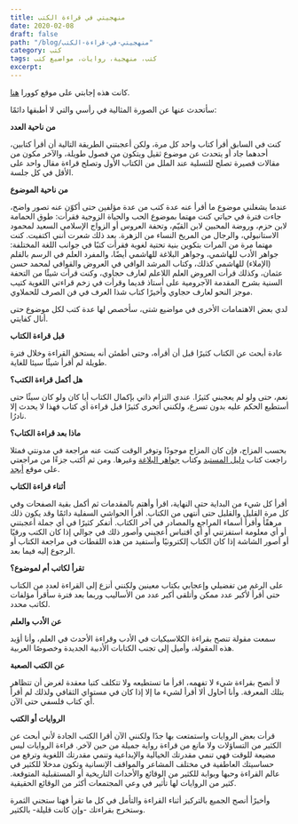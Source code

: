 ```yaml
---
title: منهجيتي في قراءة الكتب
date: 2020-02-08
draft: false
path: "/blog/منهجيتي-في-قراءة-الكتب"
category: كتب
tags: كتب، منهجية، روايات، مواضيع كتب
excerpt:
---
```


كانت هذه إجابتي على موقع كوورا [هنا](https://ar.quora.com/%25D9%2585%25D8%25A7-%25D9%2587%25D9%258A-%25D9%2585%25D9%2586%25D9%2587%25D8%25AC%25D9%258A%25D8%25AA%25D9%2583-%25D9%2581%25D9%258A-%25D9%2582%25D8%25B1%25D8%25A7%25D8%25A1%25D8%25A9-%25D8%25A7%25D9%2584%25D9%2583%25D8%25AA%25D8%25A8/answers/196734723?srid=ysA8s "ما هي منهجيتك في قراءة الكتب؟ إجابتي").

سأتحدث عنها عن الصورة المثالية في رأسي والتي لا أطبقها دائمًا:

**من ناحية العدد**

كنت في السابق أقرأ كتاب واحد كل مرة، ولكن أعجبتني الطريقة التالية أن أقرأ كتابين، أحدهما جاد أو يتحدث عن موضوع ثقيل ويتكون من فصول طويلة، والآخر مكون من مقالات قصيرة تصلح للتسلية عند الملل من الكتاب الأول وتصلح قراءة مقال واحد على الأقل في كل جلسة.

**من ناحية الموضوع**

عندما يشغلني موضوع ما أقرأ عنه عدة كتب من عدة مؤلفين حتى أكوّن عنه تصور واضح، جاءت فترة في حياتي كنت مهتما بموضوع الحب والحياة الزوجية فقرأت: طوق الحمامة لابن حزم، وروضة المحبين لابن القيّم، وتحفة العروس أو الزواج الإسلامي السعيد لمحمود الاستانبولي، والرجال من المريخ النساء من الزهرة. بعد ذلك شعرت أنني اكتفيت. كنت مهتما مرة من المرات بتكوين بنية تحتية لغوية فقرأت كتبًا في جوانب اللغة المختلفة: جواهر الأدب للهاشمي، وجواهر البلاغة للهاشمي أيضًا، والمفرد العلم في الرسم بالقلم (الإملاء) للهاشمي كذلك، وكتاب المرشد الوافي في العروض والقوافي لمحمد حسن عثمان، وكذلك قرأت العروض العلم اللاعلم لعارف حجاوي، وكنت قرأت شيئًا من التحفة السنية بشرح المقدمة الآجرومية على أستاذ قديما وقرأت في زخم قراءتي اللغوية كتيب موجز النحو لعارف حجاوي وأخيرًا كتاب شذا العرف في فن الصرف للحملاوي.

لدي بعض الاهتمامات الأخرى في مواضيع شتى، سأخصص لها عدة كتب لكل موضوع حتى أنال كفايتي.

**قبل قراءة الكتاب**

عادة أبحث عن الكتاب كثيرًا قبل أن أقرأه، وحتى أطمئن أنه يستحق القراءة وخلال فترة طويلة لم أقرأ شيئًا سيئا للغاية.

**هل أكمل قراءة الكتب؟**

نعم، حتى ولو لم يعجبني كثيرُا. عندي التزام ذاتي بإكمال الكتاب أيا كان ولو كان سيئًا حتى أستطيع الحكم عليه بدون تسرع، ولكنني أتحرى كثيرًا قبل قراءة أي كتاب فهذا لا يحدث إلا نادرُا.

**ماذا بعد قراءة الكتاب؟**

بحسب المزاج، فإن كان المزاج موجودًا وتوفر الوقت كتبت عنه مراجعة في مدونتي فمثلا راجعت كتاب [دليل المستبد](http://watheq.xyz/post.php?p_id=35) وكتاب [جواهر البلاغة](http://watheq.xyz/post.php?p_id=26) وغيرها. ومن ثم أكتب جزءًا من مراجعتي على موقع [أبجد](https://www.abjjad.com/profile/2257387537/%D9%88%D8%A7%D8%AB%D9%82-%D8%A7%D9%84%D8%B4%D9%88%D9%8A%D8%B7%D8%B1/).

**أثناء قراءة الكتاب**

أقرأ كل شيء من البداية حتى النهاية، اقرأ وأهتم بالمقدمات ثم أكمل بقية الصفحات وفي كل مرة القليل والقليل حتى أنتهى من الكتاب. أقرأ الحواشي السفلية دائمًا وقد يكون ذلك مرهقًأ وأقرأ أسماء المراجع والمصادر في آخر الكتاب. أتفكر كثيرًا في أي جملة أعجبتني أو أي معلومة استفزتني أو أي اقتباس أعجبني وأصور ذلك في جوالي إذا كان الكتب ورقيًا أو أصور الشاشة إذا كان الكتاب إلكترونيًا وأستفيد من هذه اللقطات في مراجعة الكتاب أو الرجوع إليه فيما بعد.

**تقرأ لكاتب أم لموضوع؟**

على الرغم من تفضيلي وإعجابي بكتاب معينين ولكنني أنزع إلى القراءة لعدد من الكتاب حتى أقرأ لأكبر عدد ممكن وأتلقى أكبر عدد من الأساليب وربما بعد فترة سأقرأ مؤلفات لكاتب محدد.

**عن الأدب والعلم**

سمعت مقولة تنصح بقراءة الكلاسيكيات في الأدب وقراءة الأحدث في العلم، وأنا أؤيد هذه المقولة، وأميل إلى تجنب الكتابات الأدبية الجديدة وخصوصًا العربية.

**عن الكتب الصعبة**

لا أنصح بقراءة شيء لا تفهمه، اقرأ ما تستطيعه ولا تتكلف كتبا معقدة لغرض أن تتظاهر بتلك المعرفة. وأنا أحاول ألا أقرأ لشيء ما إلا إذا كان في مستواي الثقافي ولذلك لم أقرأ أي كتاب فلسفي حتى الآن.

**الروايات أو الكتب**

قرأت بعض الروايات واستمتعت بها جدًا ولكنني الآن أقرا الكتب الجادة لأني أبحث عن الكثير من التساؤلات ولا مانع من قراءة رواية جميلة من حين لآخر. قراءة الروايات ليس مضيعة للوقت فهي تنمي مقدرتك الخيالية والإبداعية وتنمي مقدرتك اللغوية وترفع من حساسيتك العاطفية في مختلف المشاعر والمواقف الإنسانية وتكون مدخلا للكثير في عالم القراءة وحبها وبوابة للكثير من الوقائع والأحداث التاريخية أو المستقبلية المتوقعة. كثير من الروايات لها تأثير في وعي المجتمعات أكثر من الوقائع الحقيقية.

وأخيرًأ أنصح الجميع بالتركيز أثناء القراءة والتأمل في كل ما تقرأ فهنا ستجني الثمرة وستخرج بقراءتك -وإن كانت قليلة- بالكثير.